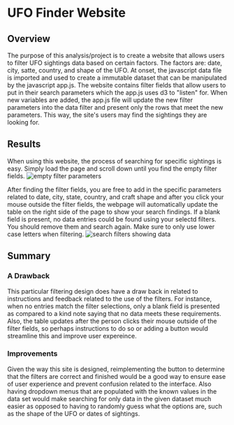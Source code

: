 # UFO Finder Website

## Overview
The purpose of this analysis/project is to create a website that allows users to filter UFO sightings data based on certain factors. The factors are: date, city, satte, country, and shape of the UFO. At onset, the javascript data file is imported and used to create a immutable dataset that can be manipulated by the javascript app.js. The website contains filter fields that allow users to put in their search parameters which the app.js uses d3 to "listen" for. When new variables are added, the app.js file will update the new filter parameters into the data filter and present only the rows that meet the new parameters. This way, the site's users may find the sightings they are looking for. 

## Results
When using this website, the process of searching for specific sightings is easy. Simply load the page and scroll down until you find the empty filter fields.
![empty filter parameters](https://github.com/ghynox/UFOs/blob/main/empty%20filters.png)

After finding the filter fields, you are free to add in the specific parameters related to date, city, state, country, and craft shape and after you click your mouse outside the filter fields, the webpage will automatically update the table on the right side of the page to show your search findings. If a blank field is present, no data entries could be found using your selectd filters. You should remove them and search again. Make sure to only use lower case letters when filtering. 
![search filters showing data](https://github.com/ghynox/UFOs/blob/main/with%20search%20parameters.png)

## Summary

### A Drawback
This particular filtering design does have a draw back in related to  instructions and feedback related to the use of the filters. For instance, when no entries match the filter selections, only a blank field is presented as compared to a kind note saying that no data meets these requirements. Also, the table updates after the person clicks their mouse outside of the filter fields, so perhaps instructions to do so or adding a button would streamline this and improve user expereince. 

### Improvements
Given the way this site is designed, reimplementing the button to determine that the filters are correct and finished would be a good way to ensure ease of user experience and prevent confusion related to the interface. Also having dropdown menus that are populated with the known values in the data set would make searching for only data in the given dataset much easier as opposed to having to randomly guess what the options are, such as the shape of the UFO or dates of sightings. 
